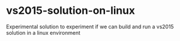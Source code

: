 # vs2015-solution-on-linux
Experimental solution to experiment if we can build and run a vs2015 solution in a linux environment
